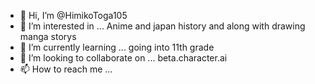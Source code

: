 - 👋 Hi, I’m @HimikoToga105
- 👀 I’m interested in ... Anime and japan history and along with drawing manga storys
- 🌱 I’m currently learning ... going into 11th grade
- 💞️ I’m looking to collaborate on ... beta.character.ai
- 📫 How to reach me ... 

<!---
HimikoToga105/HimikoToga105 is a ✨ special ✨ repository because its `README.md` (this file) appears on your GitHub profile.
You can click the Preview link to take a look at your changes.
--->
